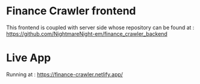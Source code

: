 # Finance Crawler frontend

This frontend is coupled with server side whose repository can be found at : https://github.com/NightmareNight-em/finance_crawler_backend

# Live App
Running at : https://finance-crawler.netlify.app/

